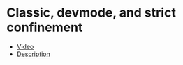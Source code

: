 # Classic, devmode, and strict confinement

 * [Video](https://www.youtube.com/watch?v=GZhbJ44q4Lk)
 * [Description](description.txt)
